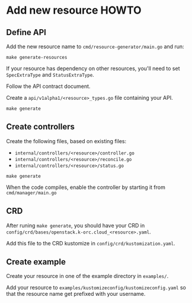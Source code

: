 # Add new resource HOWTO

## Define API

Add the new resource name to `cmd/resource-generator/main.go` and run:

```shell
make generate-resources
```

If your resource has dependency on other resources, you'll need to set
`SpecExtraType` and `StatusExtraType`.

Follow the API contract document.

Create a `api/v1alpha1/<resource>_types.go` file containing your API.

```shell
make generate
```

## Create controllers

Create the following files, based on existing files:
- `internal/controllers/<resource>/controller.go`
- `internal/controllers/<resource>/reconcile.go`
- `internal/controllers/<resource>/status.go`

```shell
make generate
```

When the code compiles, enable the controller by starting it from `cmd/manager/main.go`

## CRD

After runing `make generate`, you should have your CRD in `config/crd/bases/openstack.k-orc.cloud_<resource>.yaml`.

Add this file to the CRD kustomize in `config/crd/kustomization.yaml`.

## Create example

Create your resource in one of the example directory in `examples/`.

Add your resource to `examples/kustomizeconfig/kustomizeconfig.yaml` so that the resource name get prefixed with your username.
